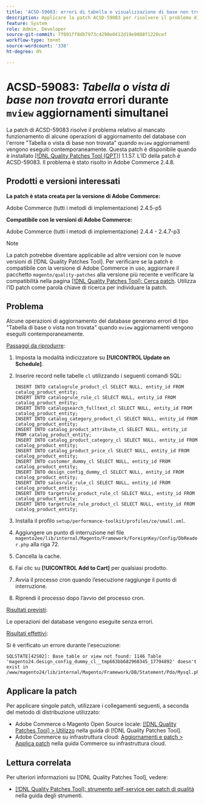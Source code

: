 ```yaml
---
title: 'ACSD-59083: errori di tabella o visualizzazione di base non trovati durante gli aggiornamenti simultanei di visualizzazione'
description: Applicare la patch ACSD-59083 per risolvere il problema di Adobe Commerce, se alcune operazioni di aggiornamento del database non riescono e viene visualizzato l'errore "Tabella o vista di base non trovata".
feature: System
role: Admin, Developer
source-git-commit: 7f091ff8db7973c4290e0412d19e9088f1220cef
workflow-type: tm+mt
source-wordcount: '338'
ht-degree: 0%

---
```


# ACSD-59083: *Tabella o vista di base non trovata* errori durante `mview` aggiornamenti simultanei

La patch di ACSD-59083 risolve il problema relativo al mancato funzionamento di alcune operazioni di aggiornamento del database con l&#39;errore &quot;Tabella o vista di base non trovata&quot; quando `mview` aggiornamenti vengono eseguiti contemporaneamente. Questa patch è disponibile quando è installato [[!DNL Quality Patches Tool (QPT)]](/help/tools/quality-patches-tool/quality-patches-tool-to-self-serve-quality-patches.md) 1.1.57. L’ID della patch è ACSD-59083. Il problema è stato risolto in Adobe Commerce 2.4.8.

## Prodotti e versioni interessati

**La patch è stata creata per la versione di Adobe Commerce:**

Adobe Commerce (tutti i metodi di implementazione) 2.4.5-p5

**Compatibile con le versioni di Adobe Commerce:**

Adobe Commerce (tutti i metodi di implementazione) 2.4.4 - 2.4.7-p3

>[!NOTE]
>
>La patch potrebbe diventare applicabile ad altre versioni con le nuove versioni di [!DNL Quality Patches Tool]. Per verificare se la patch è compatibile con la versione di Adobe Commerce in uso, aggiornare il pacchetto `magento/quality-patches` alla versione più recente e verificare la compatibilità nella pagina [[!DNL Quality Patches Tool]: Cerca patch](https://experienceleague.adobe.com/tools/commerce-quality-patches/index.html?lang=it). Utilizza l’ID patch come parola chiave di ricerca per individuare la patch.

## Problema

Alcune operazioni di aggiornamento del database generano errori di tipo &quot;Tabella di base o vista non trovata&quot; quando `mview` aggiornamenti vengono eseguiti contemporaneamente.

<u>Passaggi da riprodurre</u>:

1. Imposta la modalità indicizzatore su **[!UICONTROL Update on Schedule]**.
1. Inserire record nelle tabelle `cl` utilizzando i seguenti comandi SQL:

   ```
   INSERT INTO catalogrule_product_cl SELECT NULL, entity_id FROM catalog_product_entity;
   INSERT INTO catalogrule_rule_cl SELECT NULL, entity_id FROM catalog_product_entity;
   INSERT INTO catalogsearch_fulltext_cl SELECT NULL, entity_id FROM catalog_product_entity;
   INSERT INTO catalog_category_product_cl SELECT NULL, entity_id FROM catalog_product_entity;
   INSERT INTO catalog_product_attribute_cl SELECT NULL, entity_id FROM catalog_product_entity;
   INSERT INTO catalog_product_category_cl SELECT NULL, entity_id FROM catalog_product_entity;
   INSERT INTO catalog_product_price_cl SELECT NULL, entity_id FROM catalog_product_entity;
   INSERT INTO customer_dummy_cl SELECT NULL, entity_id FROM catalog_product_entity;
   INSERT INTO design_config_dummy_cl SELECT NULL, entity_id FROM catalog_product_entity;
   INSERT INTO salesrule_rule_cl SELECT NULL, entity_id FROM catalog_product_entity;
   INSERT INTO targetrule_product_rule_cl SELECT NULL, entity_id FROM catalog_product_entity;
   INSERT INTO targetrule_rule_product_cl SELECT NULL, entity_id FROM catalog_product_entity;
   ```

1. Installa il profilo `setup/performance-toolkit/profiles/ce/small.xml`.
1. Aggiungere un punto di interruzione nel file `magento2ee/lib/internal/Magento/Framework/ForeignKey/Config/DbReader.php` alla riga 72.
1. Cancella la cache.
1. Fai clic su **[!UICONTROL Add to Cart]** per qualsiasi prodotto.
1. Avvia il processo cron quando l’esecuzione raggiunge il punto di interruzione.
1. Riprendi il processo dopo l’avvio del processo cron.

<u>Risultati previsti</u>:

Le operazioni del database vengono eseguite senza errori.

<u>Risultati effettivi</u>:

Si è verificato un errore durante l&#39;esecuzione:

```
SQLSTATE[42S02]: Base table or view not found: 1146 Table 'magento24.design_config_dummy_cl__tmp663bb682960345_17794892' doesn't exist in /www/magento24/lib/internal/Magento/Framework/DB/Statement/Pdo/Mysql.php:90
```

## Applicare la patch

Per applicare singole patch, utilizzare i collegamenti seguenti, a seconda del metodo di distribuzione utilizzato:

* Adobe Commerce o Magento Open Source locale: [[!DNL Quality Patches Tool] > Utilizzo](/help/tools/quality-patches-tool/usage.md) nella guida di [!DNL Quality Patches Tool].
* Adobe Commerce su infrastruttura cloud: [Aggiornamenti e patch > Applica patch](https://experienceleague.adobe.com/docs/commerce-cloud-service/user-guide/develop/upgrade/apply-patches.html?lang=it) nella guida Commerce su infrastruttura cloud.


## Lettura correlata

Per ulteriori informazioni su [!DNL Quality Patches Tool], vedere:

* [[!DNL Quality Patches Tool]: strumento self-service per patch di qualità](/help/tools/quality-patches-tool/quality-patches-tool-to-self-serve-quality-patches.md) nella guida degli strumenti.
